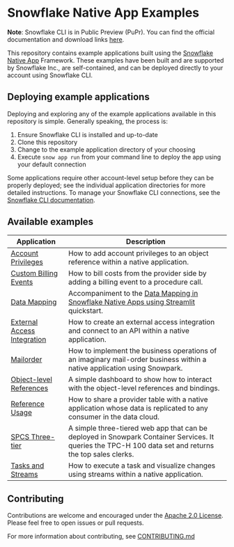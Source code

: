 # Snowflake Native App Examples

**Note**: Snowflake CLI is in Public Preview (PuPr). You can find the official documentation and download links [here](https://docs.snowflake.com/en/developer-guide/snowflake-cli-v2/index).

This repository contains example applications built using the [Snowflake Native App](https://docs.snowflake.com/en/developer-guide/native-apps/native-apps-about) Framework. These examples have been built and are supported by Snowflake Inc., are self-contained, and can be deployed directly to your account using Snowflake CLI. 

## Deploying example applications

Deploying and exploring any of the example applications available in this repository is simple. Generally speaking, the process is:

1. Ensure Snowflake CLI is installed and up-to-date
2. Clone this repository
3. Change to the example application directory of your choosing
4. Execute `snow app run` from your command line to deploy the app using your default connection

Some applications require other account-level setup before they can be properly deployed; see the individual application directories for more detailed instructions. To manage your Snowflake CLI connections, see the [Snowflake CLI documentation](https://docs.snowflake.com/en/developer-guide/snowflake-cli-v2/connecting/connect).

## Available examples

| Application | Description |
| --- | --- |
| [Account Privileges](./account-privileges/) | How to add account privileges to an object reference within a native application. |
| [Custom Billing Events](./custom-billing-events/) | How to bill costs from the provider side by adding a billing event to a procedure call. |
| [Data Mapping](./data-mapping/) | Accompaniment to the [Data Mapping in Snowflake Native Apps using Streamlit](https://quickstarts.snowflake.com/guide/data_mapping_in_native_apps/index.html?index=..%2F..index#0) quickstart. |
| [External Access Integration](./external-access-integration/) | How to create an external access integration and connect to an API within a native application. |
| [Mailorder](./mailorder/) | How to implement the business operations of an imaginary mail-order business within a native application using Snowpark. |
| [Object-level References](./object-level-references/) | A simple dashboard to show how to interact with the object-level references and bindings. |
| [Reference Usage](./reference-usage/) | How to share a provider table with a native application whose data is replicated to any consumer in the data cloud. |
| [SPCS Three-tier](./spcs-three-tier/) | A simple three-tiered web app that can be deployed in Snowpark Container Services. It queries the TPC-H 100 data set and returns the top sales clerks. |
| [Tasks and Streams](./tasks-streams/) | How to execute a task and visualize changes using streams within a native application. |

## Contributing

Contributions are welcome and encouraged under the [Apache 2.0 License](./LICENSE.txt). Please feel free to open issues or pull requests.

For more information about contributing, see [CONTRIBUTING.md](./CONTRIBUTING.md)
